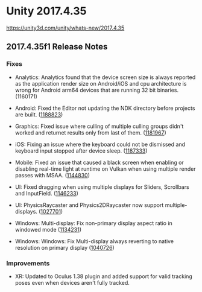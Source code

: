 # Unity 2017.4.35
https://unity3d.com/unity/whats-new/2017.4.35

## 2017.4.35f1 Release Notes


### Fixes
<ul>
<li><p>Analytics: Analytics found that the device screen size is always reported as the application render size on Android/iOS and cpu architecture is wrong for Android arm64 devices that are running 32 bit binaries. (1160171)</p></li>
<li><p>Android: Fixed the Editor not updating the NDK directory before projects are built. (<a href="https://issuetracker.unity3d.com/issues/android-2017-dot-4-editor-doesnt-update-ndks-directory-when-using-editorprefs-dot-setstring-until-the-project-is-re-opened">1188823</a>)</p></li>
<li><p>Graphics: Fixed issue where culling of multiple culling groups didn't worked and returnet results only from last of them. (<a href="https://issuetracker.unity3d.com/issues/cullinggroup-dot-queryindices-only-returns-results-for-one-camera">1181967</a>)</p></li>
<li><p>iOS: Fixing an issue where the keyboard could not be dismissed and keyboard input stopped after device sleep. (<a href="https://issuetracker.unity3d.com/issues/ios-13-if-the-keyboard-is-brought-up-and-the-device-goes-to-sleep-after-waking-the-device-the-keyboard-cannot-be-dismissed">1187333</a>)</p></li>
<li><p>Mobile: Fixed an issue that caused a black screen when enabling or disabling real-time light at runtime on Vulkan when using multiple render passes with MSAA. (<a href="https://issuetracker.unity3d.com/issues/android-gles3-images-are-rendered-after-a-delay-on-some-devices">1144830</a>)</p></li>
<li><p>UI: Fixed dragging when using multiple displays for Sliders, Scrollbars and InputField. (<a href="https://issuetracker.unity3d.com/issues/ui-sliders-on-secondary-screens-do-not-respond-correctly-when-using-multiple-displays">1146233</a>)</p></li>
<li><p>UI: PhysicsRaycaster and Physics2DRaycaster now support multiple-displays. (<a href="https://issuetracker.unity3d.com/issues/physicsraycaster-does-not-work-with-multiple-displays">1027701</a>)</p></li>
<li><p>Windows: Multi-display: Fix non-primary display aspect ratio in windowed mode (<a href="https://issuetracker.unity3d.com/issues/view-on-second-display-appears-squashed-when-build-is-launched-in-windowed-mode">1134231</a>)</p></li>
<li><p>Windows: Windows: Fix Multi-display always reverting to native resolution on primary display (<a href="https://issuetracker.unity3d.com/issues/primary-screen-window-size-turns-to-native-when-using-more-than-one-display">1040726</a>)</p></li>
</ul>

### Improvements
<ul>
<li>XR: Updated to Oculus 1.38 plugin and added support for valid tracking poses even when devices aren't fully tracked.</li>
</ul>
